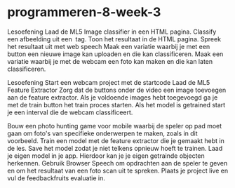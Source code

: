 # programmeren-8-week-3
Lesoefening
Laad de ML5 Image classifier in een HTML pagina.
Classify een afbeelding uit een <img> tag. Toon het resultaat in de HTML pagina.
Spreek het resultaat uit met web speech
Maak een variatie waarbij je met een button een nieuwe image kan uploaden en die kan classificeren.
Maak een variatie waarbij je met de webcam een foto kan maken en die kan laten classificeren.



Lesoefening
Start een webcam project met de startcode
Laad de ML5 Feature Extractor
Zorg dat de buttons onder de video een image toevoegen aan de feature extractor.
Als je voldoende images hebt toegevoegd ga je met de train button het train proces starten.
Als het model is getrained start je een interval die de webcam classificeert.

Bouw een photo hunting game voor mobile waarbij de speler op pad moet gaan om foto's van specifieke onderwerpen te maken, zoals in dit voorbeeld.
Train een model met de feature extractor die je gemaakt hebt in de les.
Save het model zodat je niet telkens opnieuw hoeft te trainen.
Laad je eigen model in je app. Hierdoor kan je je eigen getrainde objecten herkennen.
Gebruik Browser Speech om opdrachten aan de speler te geven en om het resultaat van een foto scan uit te spreken.
Plaats je project live en vul de feedbackfruits evaluatie in.